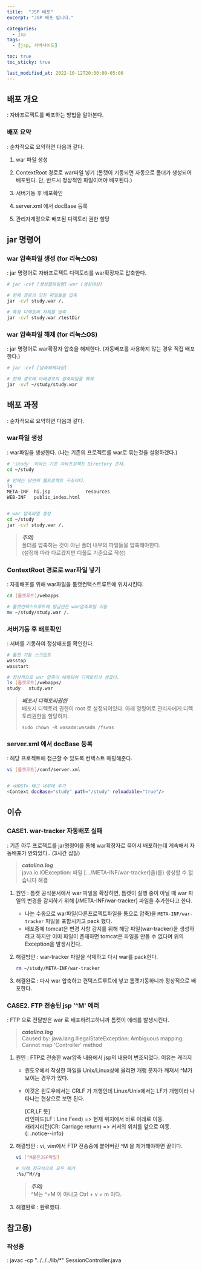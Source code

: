 ```yaml
---
title:  "JSP 배포"
excerpt: "JSP 배포 입니다."

categories:
  - jsp
tags:
  - [jsp, 서버사이드]

toc: true
toc_sticky: true

last_modified_at: 2022-10-12T20:00:00-05:00
---
```


## 배포 개요
  : 자바프로젝트를 배포하는 방법을 알아본다.

### 배포 요약
  : 순차적으로 요약하면 다음과 같다.

1. war 파일 생성
2. ContextRoot 경로로 war파일 넣기 (톰캣이 기동되면 자동으로 폴더가 생성되어 배포된다. 단, 반드시 정상적인 파일이어야 배포된다.)
3. 서버기동 후 배포확인
4. server.xml 에서 docBase 등록

6. 관리자계정으로 배포된 디렉토리 권한 할당


## jar 명령어
### war 압축파일 생성 (for 리눅스OS)
  : jar 명령어로 자바프로젝트 디렉토리를 war확장자로 압축한다.

```bash
# jar -cvf [생성할파일명].war [생성대상]

# 현재 경로의 모든 파일들을 압축
jar -cvf study.war /. 

# 특정 디렉토리 자체를 압축
jar -cvf study.war /testDir 

```

### war 압축파일 해제 (for 리눅스OS)
  : jar 명령어로 war확장자 압축을 해제한다. (자동배포를 사용하지 않는 경우 직접 배포한다.)

```bash
# jar -cvf [압축해제대상]

# 현재 경로에 아래경로의 압축파일을 해제
jar -xvf ~/study/study.war

```

## 배포 과정
  : 순차적으로 요약하면 다음과 같다. 
### war파일 생성
  : war파일을 생성한다. (나는 기존의 프로젝트를 war로 묶는것을 설명하겠다.)

```bash
# 'study' 이라는 기존 자바프로젝트 Directory 존재.
cd ~/study

# 안에는 당연히 웹프로젝트 구조이다.
ls
META-INF  hi.jsp             resources
WEB-INF   public_index.html


# war 압축파일 생성
cd ~/study
jar -cvf study.war /.

```

> ***주의)***  
> 폴더를 압축하는 것이 아닌 폴더 내부의 파일들을 압축해야한다.  
> (설정에 따라 다르겠지만 디폴트 기준으로 작성)

### ContextRoot 경로로 war파일 넣기 
  : 자동배포를 위해 war파일을 톰캣컨택스트루트에 위치시킨다.

```bash
cd [톰캣루트]/webapps

# 톰캣컨택스트루트에 방금만든 war압축파일 이동
mv ~/study/study.war /.

```

### 서버기동 후 배포확인
  : 서버를 기동하여 정상배포를 확인한다.

```bash
# 톰캣 기동 스크립트
wasstop
wasstart

# 정상적으로 war 압축이 해제되어 디렉토리가 생겼다.
ls [톰캣루트]/webapps/
study   study.war

```

> ***배포시 디렉토리권한***  
> 배포시 디렉토리 권한이 root 로 설정되어있다. 아래 명령어로 관리자에게 디렉토리권한을 할당하자.    
>  
> `sudo chown -R wasadm:wasadm /fswas`

### server.xml 에서 docBase 등록
  : 해당 프로젝트에 접근할 수 있도록 컨택스트 매핑해준다.

```bash
vi [톰캣루트]/conf/server.xml


# <HOST> 태그 내부에 추가
<Context docBase="study" path="/study" reloadable="true"/>

```












## 이슈
### CASE1. war-tracker 자동배포 실패
  : 기존 아무 프로젝트를 jar명령어를 통해 war확장자로 묶어서 배포하는데 계속해서 자동배포가 안되었다.. (3시간 삽질)

> ***catalina.log***  
> java.io.IOException: 파일 [.../META-INF/war-tracker]을(를) 생성할 수 없습니다 해결


1. 원인
  : 톰캣 공식문서에서 war 파일을 확장하면, 톰캣이 실행 중이 아닐 때 war 파일의 변경을 감지하기 위해 [/META-INF/war-tracker] 파일을 추가한다고 한다. 

    - 나는 수동으로 war파일(다른프로젝트파일을 통으로 압축)을 `META-INF/war-tracker` 파일을 포함시키고 pack 했다.
    - 배포중에 tomcat은 변경 사항 감지를 위해 해당 파일(war-tracker)을 생성하려고 하지만 이미 파일이 존재하면 tomcat은 파일을 만들 수 없다며 위의 Exception을 발생시킨다.

2. 해결방안
  : war-tracker 파일을 삭제하고 다시 war를 pack한다.

    ```bash
    rm ~/study/META-INF/war-tracker

    ```

3. 해결완료
  : 다시 war 압축하고 컨택스트루트에 넣고 톰캣기동하니까 정상적으로 배포한다.


### CASE2. FTP 전송된 jsp '^M' 에러
  : FTP 으로 전달받은 war 로 배포하려고하니까 톰캣이 에러를 발생시킨다.

> ***catalina.log***  
> Caused by: java.lang.IllegalStateException: Ambiguous mapping. Cannot map 'Controller' method

1. 원인
  : FTP로 전송한 war압축 내용에서 jsp의 내용이 변조되었다. 이유는 캐리지

    - 윈도우에서 작성한 파일을 Unix/Linux상에 올리면 개행 문자가 깨져서 ^M가 보이는 경우가 있다. 
    - 이것은 윈도우에서는 CRLF 가 개행인데 Linux/Unix에서는 LF가 개행이라 나타나는 현상으로 보면 된다.

      [CR,LF 뜻]  
      라인피드(LF : Line Feed) => 현재 위치에서 바로 아래로 이동.  
      캐리지리턴(CR: Carriage return) => 커서의 위치를 앞으로 이동.  
      {: .notice--info}

2. 해결방안
  : vi, vim에서 FTP 전송중에 붙어버린 ^M 을 제거해야하면 끝이다.  

    ```bash
    vi [^M붙은JSP파일]

    # 아래 정규식으로 모두 제거
    :%s/^M//g

    ```
  
    > ***주의)***  
    > ^M는 ^+M 이 아니고 Ctrl + v + m 이다.

3. 해결완료
  : 완료했다.

## 참고용)
### 작성중
  : 
javac -cp "../../../lib/*" SessionController.java

